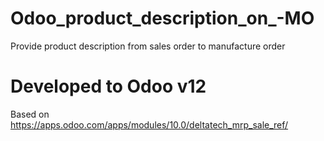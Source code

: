 # Odoo_product_description_on_-MO
Provide product description from sales order to manufacture order

# Developed to Odoo v12
Based on https://apps.odoo.com/apps/modules/10.0/deltatech_mrp_sale_ref/
